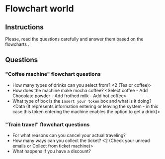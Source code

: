 # Flowchart world

## Instructions

Please, read the questions carefully and answer them based on the flowcharts .

## Questions

### "Coffee machine" flowchart questions

- How many types of drinks can you select from? <2 (Tea or coffee)>
- How does the machine make mocha coffee? <Select coffee - Add Chocolate powder - Add frothed milk - Add hot coffee>
- What type of box is the `Insert your token` box and what is it doing? <Data (It represents information entering or leaving the system - in this case this token entering the machine enables the option to get a drink)>

### "Train travel" flowchart questions

- For what reasons can you cancel your actual traveling? <Here comes your answer>
- How many ways can you collect the ticket? <2 (Check your unread emails or Collect from ticket machine)>
- What happens if you have a discount? <Here comes your answer>
